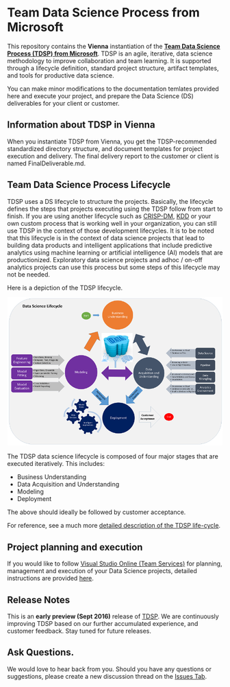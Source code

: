 # Team Data Science Process from Microsoft
This repository contains the **Vienna** instantiation of the [**Team Data Science Process (TDSP) from Microsoft**](https://github.com/Azure/Microsoft-TDSP). 
TDSP is an agile, iterative, data science methodology to improve collaboration and team learning. It is supported through a lifecycle definition, standard project structure, artifact templates, and tools for productive data science. 

You can make minor modifications to the documentation temlates provided here and execute your project, and prepare the Data Science (DS) deliverables for your client or customer.

## Information about TDSP in Vienna
When you instantiate TDSP from Vienna, you get the TDSP-recommended standardized directory structure, and document templates for project execution and delivery. The final delivery report to the customer or client is named FinalDeliverable.md. 

## Team Data Science Process Lifecycle 
TDSP uses a DS lifecycle to structure the projects. Basically, the lifecycle defines the steps that projects executing using the TDSP follow from start to finish. If you are using another lifecycle such as [CRISP-DM](https://wikipedia.org/wiki/Cross_Industry_Standard_Process_for_Data_Mining), [KDD](https://wikipedia.org/wiki/Data_mining#Process) or your own custom process that is working well in your organization, you can still use TDSP in the context of those development lifecycles. It is to be noted that this lifecycle is in the context of data science projects that lead to building data products and intelligent applications that include predictive analytics using machine learning or artificial intelligence (AI) models that are productionized. Exploratory data science projects and adhoc / on-off analytics projects can use this process but some steps of this lifecycle may not be needed.    

Here is a depiction of the TDSP lifecycle. 

![TDSP_LIFECYCLE](./Images/tdsp-lifecycle.png) 

The TDSP data science lifecycle is composed of four major stages that are executed iteratively. This includes:

* Business Understanding
* Data Acquisition and Understanding
* Modeling
* Deployment

The above should ideally be followed by customer acceptance. 

For reference, see a much more [detailed description of the TDSP life-cycle](https://github.com/Azure/Microsoft-TDSP/blob/master/Docs/team-data-science-process-lifecycle-detail.md).

## Project planning and execution
If you would like to follow [Visual Studio Online (Team Services)](https://azure.microsoft.com/en-us/services/visual-studio-team-services/) for planning, management and execution of your Data Science projects, detailed instructions are provided [here](https://github.com/Azure/Microsoft-TDSP/blob/master/Docs/team-data-science-process-project-execution.md).

## Release Notes
This is an **early preview (Sept 2016)** release of [TDSP](https://github.com/Azure/Microsoft-TDSP). We are continuously improving TDSP based on our further accumulated experience, and customer feedback. Stay tuned for future releases. 

## Ask Questions. 
We would love to hear back from you. Should you have any questions or suggestions, please create a new discussion thread on the [Issues Tab](https://github.com/Azure/Microsoft-TDSP/issues).

